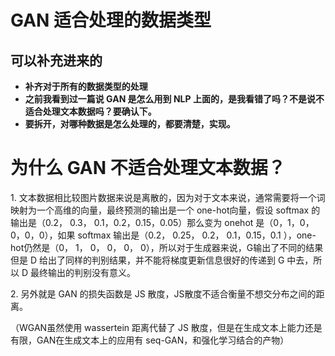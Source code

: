 
# GAN 适合处理的数据类型



## 可以补充进来的

* **补齐对于所有的数据类型的处理**
* **之前我看到过一篇说 GAN 是怎么用到 NLP 上面的，是我看错了吗？不是说不适合处理文本数据吗？要确认下。**
* **要拆开，对哪种数据是怎么处理的，都要清楚，实现。**




# **为什么 GAN 不适合处理文本数据？**


1. 文本数据相比较图片数据来说是离散的，因为对于文本来说，通常需要将一个词映射为一个高维的向量，最终预测的输出是一个 one-hot向量，假设 softmax 的输出是（0.2， 0.3， 0.1，0.2，0.15，0.05）那么变为 onehot 是（0，1，0，0，0，0），如果 softmax 输出是（0.2， 0.25， 0.2， 0.1，0.15，0.1 ），one-hot仍然是（0， 1， 0， 0， 0， 0），所以对于生成器来说，G输出了不同的结果但是 D 给出了同样的判别结果，并不能将梯度更新信息很好的传递到 G 中去，所以 D 最终输出的判别没有意义。

2. 另外就是 GAN 的损失函数是 JS 散度，JS散度不适合衡量不想交分布之间的距离。

（WGAN虽然使用 wassertein 距离代替了 JS 散度，但是在生成文本上能力还是有限，GAN在生成文本上的应用有 seq-GAN，和强化学习结合的产物）
